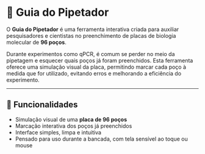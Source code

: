 # 🧪 Guia do Pipetador

O **Guia do Pipetador** é uma ferramenta interativa criada para auxiliar pesquisadores e cientistas no preenchimento de placas de biologia molecular de **96 poços**.

Durante experimentos como qPCR, é comum se perder no meio da pipetagem e esquecer quais poços já foram preenchidos. Esta ferramenta oferece uma simulação visual da placa, permitindo marcar cada poço à medida que for utilizado, evitando erros e melhorando a eficiência do experimento.

---

## 🔬 Funcionalidades

- Simulação visual de uma **placa de 96 poços**
- Marcação interativa dos poços já preenchidos
- Interface simples, limpa e intuitiva
- Pensado para uso durante a bancada, com tela sensível ao toque ou mouse
